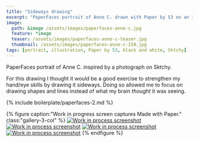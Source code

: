 ```yaml
---
title: "Sideways drawing"
excerpt: "PaperFaces portrait of Anne C. drawn with Paper by 53 on an iPad."
image: 
  path: &image /assets/images/paperfaces-anne-c.jpg 
  feature: *image
  teaser: /assets/images/paperfaces-anne-c-teaser.jpg
  thumbnail: /assets/images/paperfaces-anne-c-150.jpg
tags: [portrait, illustration, Paper by 53, black and white, Sktchy]
---
```


PaperFaces portrait of Anne C. inspired by a photograph on Sktchy.

For this drawing I thought it would be a good exercise to strengthen my hand/eye skills by drawing it sideways. Doing so allowed me to focus on drawing shapes and lines instead of what my brain *thought* it was seeing.

{% include boilerplate/paperfaces-2.md %}

{% figure caption:"Work in progress screen captures Made with Paper." class:"gallery-3-col" %}
[![Work in process screenshot](/assets/images/paperfaces-anne-c-process-1-600.jpg)](/assets/images/paperfaces-anne-c-process-1-lg.jpg) [![Work in process screenshot](/assets/images/paperfaces-anne-c-process-2-600.jpg)](/assets/images/paperfaces-anne-c-process-2-lg.jpg) [![Work in process screenshot](/assets/images/paperfaces-anne-c-process-3-600.jpg)](/assets/images/paperfaces-anne-c-process-3-lg.jpg) [![Work in process screenshot](/assets/images/paperfaces-anne-c-process-4-600.jpg)](/assets/images/paperfaces-anne-c-process-4-lg.jpg)
{% endfigure %}
